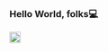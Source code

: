 ### Hello World, folks💻️

<a href="https://www.linkedin.com/in/lucas-gomes-7a6a091b4/">
  <img align="left" alt="Linkedin Profile" width="20px" src="https://cdn.jsdelivr.net/npm/simple-icons@v3/icons/linkedin.svg"/>
</a>

<!--
**lucaxgomex/lucaxgomex** is a ✨ _special_ ✨ repository because its `README.md` (this file) appears on your GitHub profile.

Here are some ideas to get you started:

- 🔭 I’m currently working on ...
- 🌱 I’m currently learning ...
- 👯 I’m looking to collaborate on ...
- 🤔 I’m looking for help with ...
- 💬 Ask me about ...
- 📫 How to reach me: ...
- 😄 Pronouns: ...
- ⚡ Fun fact: ...
-->
